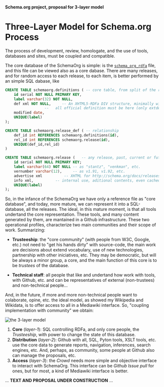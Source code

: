 **Schema.org project, proposal for 3-layer model**

Three-Layer Model for Schema.org Process
========================================

The process of development, review, homologate, and the use of tools, databases and sites, must be coupled and compatible.

The core database of the SchemaOrg is simple: is the [`schema_org_rdfa`](http://schema.org/docs/schema_org_rdfa.html) file, and this file can be viewed also as a core dabase.
There are many releases, and  for random access to each release, to each item, is better performed by an simple SQL dabase, like
```SQL
CREATE TABLE schemaorg.definitions ( -- core table, from split of the released schema_org_rdfa.
	id serial NOT NULL PRIMARY KEY,
	label varchar(32) NOT NULL,
	def xml NOT NULL,     -- An XHTML5-RDFa DIV structure, minimally with @typeof and span/@property='rdfs:label'
			      --   all official definition must be here (only extdependence is cached here)
	modified date,
	UNIQUE(label)
);

CREATE TABLE schemaorg.release_def ( -- relationship
	def_id int REFERENCES schemaorg.definitions(id),
	rel_id int REFERENCES schemaorg.release(id),
	UNIQUE(def_id,rel_id)
)

CREATE TABLE schemaorg.release (   -- any release, past, current or future, stable or for test.
	id serial NOT NULL PRIMARY KEY;
	label varchar(64) NOT NULL -- as "stantz", "venkman", etc.
	vernumber varchar(12),     -- as v1.91, v1.92, etc.
	advertise xml  		   -- XHTML for http://schema.org/docs/releases.html
	info xml,  		   -- internal use, aditional contents, even cached report with release profile. 
	UNIQUE(label)
);
```
So, in the infance of the SchemaOrg we have only a reference file as "core database", and today, more mature, we can represent it into a SQL-database, all the releases. The ideal, in this mature moment, is that all tools undertand the core representation. These tools, and many content generated by them, are mantained in a Github infrastructure. These two operational profiles, characterize two main communities and their scope of work. Summarizing:

* **Trusteeship**: the "core community" (with people from W3C, Google, etc.) not need to "get his hands dirty" with source-code, the main work are decisions about extend vocabulary, use of new technologies, partnership with other iniciatives, etc. They may be democratic, but will be always a minor group, a core, and the main function of this core is to be *trustees* of the database.

* **Technical staff**: all people that like and undertand how work with tools, with Github, etc. and can be representatives of external (non-trustees) and non-technical people... 

And, in the future, if more and more  non-technical people want to colaborate, opine, etc. the ideal model, as showed my Wikipedia and Wikidata, is to offer access to all in a Mediawiki interface. So, "coupling implementation with community" we obtain:

![the 3-layer model](http://xmlfusion.org/etc/modelOf3layer.png)

 1. **Core**  (*layer-1*): SQL controlling RDFa, and only core people, the *Trusteeship*, with power to change the state of this database.
 2. **Distribution** (*layer-2*): Github with all, SQL, Pyton tools, XSLT tools, etc.  use the core data to generate reports, navigation, inferences, search engines, etc. And, perhaps, as community, some people at Github also can manage the proposals, etc.
 3. **Access** (*layer-3*): the *Crowd* needs more simple and objective interface to interact with SchemaOrg. This interface can be *Github Issue pull* for ones, but for most, a kind of Mediawiki interface is better.

... **TEXT AND PROPOSAL UNDER CONSTRUCTION** ...


